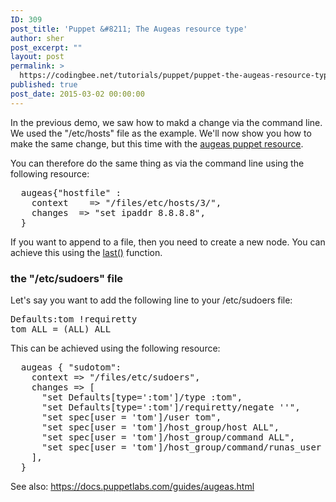 ```yaml
---
ID: 309
post_title: 'Puppet &#8211; The Augeas resource type'
author: sher
post_excerpt: ""
layout: post
permalink: >
  https://codingbee.net/tutorials/puppet/puppet-the-augeas-resource-type
published: true
post_date: 2015-03-02 00:00:00
---
```

In the previous demo, we saw how to makd a change via the command line. We used the "/etc/hosts" file as the example. We'll now show you how to make the same change, but this time with the <a href="https://docs.puppetlabs.com/references/latest/type.html#augeas">augeas puppet resource</a>. 


You can therefore do the same thing as via the command line using the following resource:

<pre>
  augeas{"hostfile" :
    context    => "/files/etc/hosts/3/",
    changes  => "set ipaddr 8.8.8.8",
  }
</pre>


If you want to append to a file, then you need to create a new node. You can achieve this using the <a href="https://github.com/hercules-team/augeas/wiki/Adding-nodes-to-the-tree">last()</a> function. 
 

<h3>
the "/etc/sudoers" file</h3>
Let's say you want to add the following line to your /etc/sudoers file:

<pre>
Defaults:tom !requiretty
tom ALL = (ALL) ALL
</pre>

This can be achieved using the following resource:

<pre>
  augeas { "sudotom":
    context => "/files/etc/sudoers",
    changes => [
      "set Defaults[type=':tom']/type :tom",
      "set Defaults[type=':tom']/requiretty/negate ''",
      "set spec[user = 'tom']/user tom",
      "set spec[user = 'tom']/host_group/host ALL",
      "set spec[user = 'tom']/host_group/command ALL",
      "set spec[user = 'tom']/host_group/command/runas_user ALL",
    ],
  }
</pre> 






See also:
https://docs.puppetlabs.com/guides/augeas.html